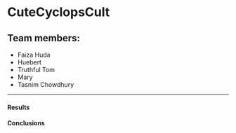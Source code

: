 # CuteCyclopsCult

## Team members:
- Faiza Huda
- Huebert
- Truthful Tom
- Mary
- Tasnim Chowdhury
_____________________

#### Results

#### Conclusions
